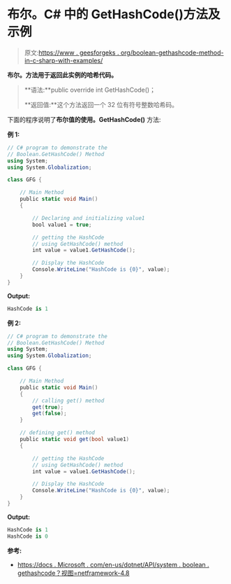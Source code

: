 # 布尔。C# 中的 GetHashCode()方法及示例

> 原文:[https://www . geesforgeks . org/boolean-gethashcode-method-in-c-sharp-with-examples/](https://www.geeksforgeeks.org/boolean-gethashcode-method-in-c-sharp-with-examples/)

**布尔。方法用于返回此实例的哈希代码。**

> **语法:**public override int GetHashCode()；
> 
> **返回值:**这个方法返回一个 32 位有符号整数哈希码。

下面的程序说明了**布尔值的使用。GetHashCode()** 方法:

**例 1:**

```cs
// C# program to demonstrate the
// Boolean.GetHashCode() Method
using System;
using System.Globalization;

class GFG {

    // Main Method
    public static void Main()
    {

        // Declaring and initializing value1
        bool value1 = true;

        // getting the HashCode
        // using GetHashCode() method
        int value = value1.GetHashCode();

        // Display the HashCode
        Console.WriteLine("HashCode is {0}", value);
    }
}
```

**Output:**

```cs
HashCode is 1

```

**例 2:**

```cs
// C# program to demonstrate the
// Boolean.GetHashCode() Method
using System;
using System.Globalization;

class GFG {

    // Main Method
    public static void Main()
    {
        // calling get() method
        get(true);
        get(false);
    }

    // defining get() method
    public static void get(bool value1)
    {

        // getting the HashCode
        // using GetHashCode() method
        int value = value1.GetHashCode();

        // Display the HashCode
        Console.WriteLine("HashCode is {0}", value);
    }
}
```

**Output:**

```cs
HashCode is 1
HashCode is 0

```

**参考:**

*   [https://docs . Microsoft . com/en-us/dotnet/API/system . boolean . gethashcode？视图=netframework-4.8](https://docs.microsoft.com/en-us/dotnet/api/system.boolean.gethashcode?view=netframework-4.8)